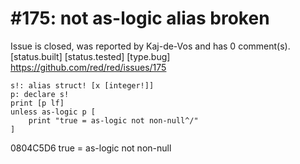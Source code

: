 
#175: not as-logic alias broken
================================================================================
Issue is closed, was reported by Kaj-de-Vos and has 0 comment(s).
[status.built] [status.tested] [type.bug]
<https://github.com/red/red/issues/175>

```
s!: alias struct! [x [integer!]]
p: declare s!
print [p lf]
unless as-logic p [
    print "true = as-logic not non-null^/"
]
```

0804C5D6
true = as-logic not non-null



